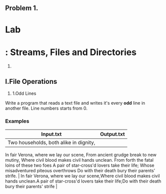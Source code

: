 ﻿## Problem 1.
# Lab

# : Streams, Files and Directories

1.
## I.File Operations

1. 1.Odd Lines

Write a program that reads a text file and writes it&#39;s every **odd** line in another file. Line numbers starts from 0.

### Examples

| **Input.txt** | **Output.txt** |
| --- | --- |
| Two households, both alike in dignity,
In fair Verona, where we lay our scene,
From ancient grudge break to new mutiny,
Where civil blood makes civil hands unclean.
From forth the fatal loins of these two foes
A pair of star-cross&#39;d lovers take their life;
Whose misadventured piteous overthrows
Do with their death bury their parents&#39; strife. | In fair Verona, where we lay our scene,Where civil blood makes civil hands unclean.A pair of star-cross&#39;d lovers take their life;Do with their death bury their parents&#39; strife  |

